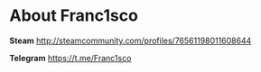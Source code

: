 
# About Franc1sco
__Steam__
http://steamcommunity.com/profiles/76561198011608644

__Telegram__
https://t.me/Franc1sco
